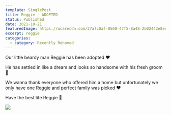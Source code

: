 ```yaml
---
template: SinglePost
title: Reggie - ADOPTED
status: Published
date: 2021-10-21
featuredImage: https://ucarecdn.com/27afc0af-0560-47f5-8a48-2b02442e8eca/-/crop/227x136/26,121/-/preview/
excerpt: reggie
categories:
  - category: Recently Rehomed
---
```

Our little beardy man Reggie has been adopted ❤️

He has settled in like a dream and looks so handsome with his fresh groom 🐶

We wanna thank everyone who offered him a home but unfortunately we only have one Reggie and perfect family was picked ❤️

Have the best life Reggie 🤗

![](https://ucarecdn.com/b99e1d6e-eb63-4894-9b17-84a3a12a81f3/)